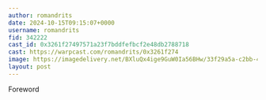 ```yaml
---
author: romandrits
date: 2024-10-15T09:15:07+0000
username: romandrits
fid: 342222
cast_id: 0x3261f27497571a23f7bddfefbcf2e48db2788718
cast: https://warpcast.com/romandrits/0x3261f274
image: https://imagedelivery.net/BXluQx4ige9GuW0Ia56BHw/33f29a5a-c2bb-491f-41de-eaeb9c0dd800/original
layout: post
---
```

Foreword  

<img src='https://imagedelivery.net/BXluQx4ige9GuW0Ia56BHw/33f29a5a-c2bb-491f-41de-eaeb9c0dd800/original' alt='' referrerpolicy='no-referrer'/>